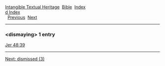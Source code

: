 [Intangible Textual Heritage](../../index)  [Bible](../index) 
[Index](index)   
[d Index](_d_)  
  [Previous](c03228)  [Next](c03230) 

------------------------------------------------------------------------

### &lt;dismaying&gt; 1 entry

[Jer 48:39](../kjv/jer048.htm#039)  

------------------------------------------------------------------------

[Next: dismissed (3)](c03230)
